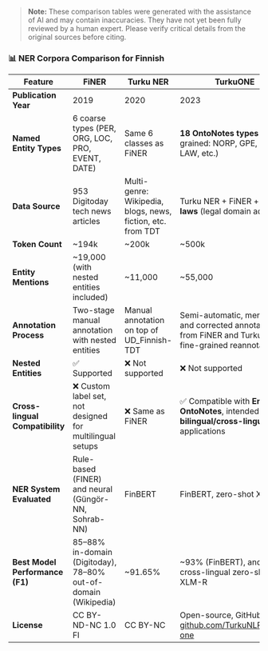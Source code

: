 > **Note:** These comparison tables were generated with the assistance of AI and may contain inaccuracies. They have not yet been fully reviewed by a human expert. Please verify critical details from the original sources before citing.

### 📊 NER Corpora Comparison for Finnish

| Feature                        | **FiNER**                                                                                   | **Turku NER**                                                                           | **TurkuONE**                                                                                             |
|-------------------------------|----------------------------------------------------------------------------------------------|------------------------------------------------------------------------------------------|-----------------------------------------------------------------------------------------------------------|
| **Publication Year**          | 2019                                                                                        | 2020                                                                                     | 2023                                                                                                      |
| **Named Entity Types**        | 6 coarse types (PER, ORG, LOC, PRO, EVENT, DATE)                                            | Same 6 classes as FiNER                                                                 | **18 OntoNotes types** (fine-grained: NORP, GPE, FAC, LAW, etc.)                                         |
| **Data Source**               | 953 Digitoday tech news articles                                                            | Multi-genre: Wikipedia, blogs, news, fiction, etc. from TDT                             | Turku NER + FiNER + **Finnish laws** (legal domain added)                                                |
| **Token Count**               | ~194k                                                                                       | ~200k                                                                                   | ~500k                                                                                                     |
| **Entity Mentions**           | ~19,000 (with nested entities included)                                                     | ~11,000                                                                                 | ~55,000                                                                                                   |
| **Annotation Process**        | Two-stage manual annotation with nested entities                                            | Manual annotation on top of UD_Finnish-TDT                                              | Semi-automatic, merged and corrected annotations from FiNER and Turku NER + fine-grained reannotation     |
| **Nested Entities**           | ✅ Supported                                                                                 | ❌ Not supported                                                                         | ❌ Not supported                                                                                           |
| **Cross-lingual Compatibility** | ❌ Custom label set, not designed for multilingual setups                                    | ❌ Same as FiNER                                                                         | ✅ Compatible with **English OntoNotes**, intended for **bilingual/cross-lingual** applications           |
| **NER System Evaluated**      | Rule-based (FINER) and neural (Güngör-NN, Sohrab-NN)                                        | FinBERT                                                                                 | FinBERT, zero-shot XLM-R                                                                                  |
| **Best Model Performance (F1)**| 85–88% in-domain (Digitoday), 78–80% out-of-domain (Wikipedia)                              | ~91.65%                                                                                 | ~93% (FinBERT), and strong cross-lingual zero-shot with XLM-R                                             |
| **License**                   | CC BY-ND-NC 1.0 FI                                                                           | CC BY-NC                                                                                | Open-source, GitHub: [github.com/TurkuNLP/turku-one](https://github.com/TurkuNLP/turku-one)              |
